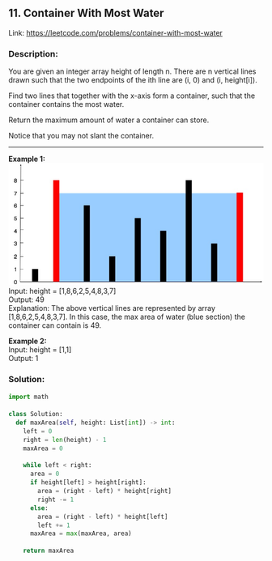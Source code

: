 ## 11. Container With Most Water
Link: https://leetcode.com/problems/container-with-most-water

### Description: 
You are given an integer array height of length n. There are n vertical lines drawn such that the two endpoints of the ith line are (i, 0) and (i, height[i]).

Find two lines that together with the x-axis form a container, such that the container contains the most water.

Return the maximum amount of water a container can store.

Notice that you may not slant the container.

---

**Example 1:**  
<img src="../images/11-im-1.png" />
Input: height = [1,8,6,2,5,4,8,3,7]  
Output: 49  
Explanation: The above vertical lines are represented by array [1,8,6,2,5,4,8,3,7]. In this case, the max area of water (blue section) the container can contain is 49.  

**Example 2:**  
Input: height = [1,1]  
Output: 1  


### Solution: 
```python
import math

class Solution:
  def maxArea(self, height: List[int]) -> int:
    left = 0
    right = len(height) - 1
    maxArea = 0
    
    while left < right:
      area = 0
      if height[left] > height[right]:
        area = (right - left) * height[right]
        right -= 1
      else:
        area = (right - left) * height[left]
        left += 1
      maxArea = max(maxArea, area)
    
    return maxArea
```
